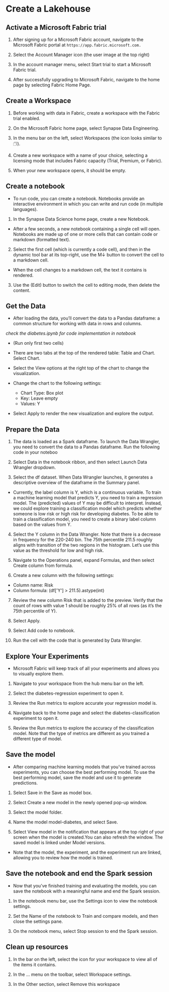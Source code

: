 # Create a Lakehouse

## Activate a Microsoft Fabric trial

1. After signing up for a Microsoft Fabric account, navigate to the Microsoft Fabric portal at `https://app.fabric.microsoft.com.`

2. Select the Account Manager icon (the user image at the top right)

3. In the account manager menu, select Start trial to start a Microsoft Fabric trial.

4. After successfully upgrading to Microsoft Fabric, navigate to the home page by selecting Fabric Home Page.

## Create a Workspace

1. Before working with data in Fabric, create a workspace with the Fabric trial enabled.

2. On the Microsoft Fabric home page, select Synapse Data Engineering.

3. In the menu bar on the left, select Workspaces (the icon looks similar to 🗇).

4. Create a new workspace with a name of your choice, selecting a licensing mode that includes Fabric capacity (Trial, Premium, or Fabric).

5. When your new workspace opens, it should be empty.

## Create a notebook

- To run code, you can create a notebook. Notebooks provide an interactive environment in which you can write and run code (in multiple languages).

1. In the Synapse Data Science home page, create a new Notebook.

- After a few seconds, a new notebook containing a single cell will open. Notebooks are made up of one or more cells that can contain code or markdown (formatted text).

2. Select the first cell (which is currently a code cell), and then in the dynamic tool bar at its top-right, use the M↓ button to convert the cell to a markdown cell.

- When the cell changes to a markdown cell, the text it contains is rendered.

3. Use the (Edit) button to switch the cell to editing mode, then delete the content.

## Get the Data

- After loading the data, you’ll convert the data to a Pandas dataframe: a common structure for working with data in rows and columns.

*check the diabetes.ipynb for code implementation in notebook*

- (Run only first two cells)

- There are two tabs at the top of the rendered table: Table and Chart. Select Chart.

- Select the View options at the right top of the chart to change the visualization.

- Change the chart to the following settings:
  - Chart Type: Box plot
  - Key: Leave empty
  - Values: Y

- Select Apply to render the new visualization and explore the output.

## Prepare the Data

1. The data is loaded as a Spark dataframe. To launch the Data Wrangler, you need to convert the data to a Pandas dataframe. Run the following code in your noteboo

2. Select Data in the notebook ribbon, and then select Launch Data Wrangler dropdown.

3. Select the df dataset. When Data Wrangler launches, it generates a descriptive overview of the dataframe in the Summary panel.

- Currently, the label column is Y, which is a continuous variable. To train a machine learning model that predicts Y, you need to train a regression model. The (predicted) values of Y may be difficult to interpret. Instead, we could explore training a classification model which predicts whether someone is low risk or high risk for developing diabetes. To be able to train a classification model, you need to create a binary label column based on the values from Y.

4. Select the Y column in the Data Wrangler. Note that there is a decrease in frequency for the 220-240 bin. The 75th percentile 211.5 roughly aligns with transition of the two regions in the histogram. Let’s use this value as the threshold for low and high risk.

5. Navigate to the Operations panel, expand Formulas, and then select Create column from formula.

6. Create a new column with the following settings:
 - Column name: Risk
 - Column formula: (df['Y'] > 211.5).astype(int)

7. Review the new column Risk that is added to the preview. Verify that the count of rows with value 1 should be roughly 25% of all rows (as it’s the 75th percentile of Y).

8. Select Apply.

9. Select Add code to notebook.

10. Run the cell with the code that is generated by Data Wrangler.

## Explore Your Experiments

- Microsoft Fabric will keep track of all your experiments and allows you to visually explore them.

1. Navigate to your workspace from the hub menu bar on the left.

2. Select the diabetes-regression experiment to open it.

3. Review the Run metrics to explore accurate your regression model is.

4. Navigate back to the home page and select the diabetes-classification experiment to open it.

5. Review the Run metrics to explore the accuracy of the classification model. Note that the type of metrics are different as you trained a different type of model.

## Save the model

- After comparing machine learning models that you’ve trained across experiments, you can choose the best performing model. To use the best performing model, save the model and use it to generate predictions.

1. Select Save in the Save as model box.

2. Select Create a new model in the newly opened pop-up window.

3. Select the model folder.

4. Name the model model-diabetes, and select Save.

5. Select View model in the notification that appears at the top right of your screen when the model is created.You can also refresh the window. The saved model is linked under Model versions.

- Note that the model, the experiment, and the experiment run are linked, allowing you to review how the model is trained.

## Save the notebook and end the Spark session

- Now that you’ve finished training and evaluating the models, you can save the notebook with a meaningful name and end the Spark session.

1. In the notebook menu bar, use the Settings icon to view the notebook settings.

2. Set the Name of the notebook to Train and compare models, and then close the settings pane.

3. On the notebook menu, select Stop session to end the Spark session.

## Clean up resources

1. In the bar on the left, select the icon for your workspace to view all of the items it contains.

2. In the … menu on the toolbar, select Workspace settings.

3. In the Other section, select Remove this workspace 
